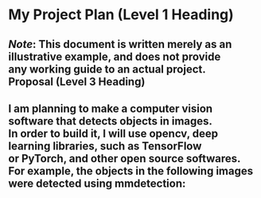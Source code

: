 # My Project Plan (Level 1 Heading)

***Note***: This document is written merely as an illustrative example, and does not provide  
any working guide to an actual project.  
Proposal (Level 3 Heading)  
---
I am planning to make a computer vision software that detects objects in images.  
In order to build it, I will use opencv, deep learning libraries, such as TensorFlow  
or PyTorch, and other open source softwares.  
For example, the objects in the following images were detected using mmdetection:  
---
